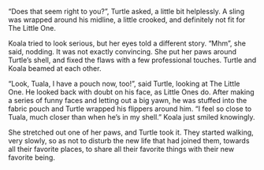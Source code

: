 “Does that seem right to you?”, Turtle asked, a little bit helplessly. A sling
was wrapped around his midline, a little crooked, and definitely not fit for The
Little One.

Koala tried to look serious, but her eyes told a different story. “Mhm”, she
said, nodding. It was not exactly convincing. She put her paws around Turtle’s
shell, and fixed the flaws with a few professional touches. Turtle and Koala
beamed at each other.

“Look, Tuala, I have a pouch now, too!”, said Turtle, looking at The Little One.
He looked back with doubt on his face, as Little Ones do. After making a series
of funny faces and letting out a big yawn, he was stuffed into the fabric pouch
and Turtle wrapped his flippers around him. “I feel so close to Tuala, much
closer than when he’s in my shell.” Koala just smiled knowingly.

She stretched out one of her paws, and Turtle took it. They started walking,
very slowly, so as not to disturb the new life that had joined them, towards
all their favorite places, to share all their favorite things with their new
favorite being.
